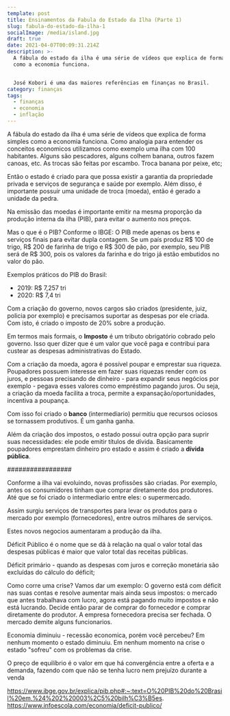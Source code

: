 ```yaml
---
template: post
title: Ensinamentos da Fabula do Estado da Ilha (Parte 1)
slug: fabula-do-estado-da-ilha-1
socialImage: /media/island.jpg
draft: true
date: 2021-04-07T00:09:31.214Z
description: >-
  A fábula do estado da ilha é uma série de vídeos que explica de forma simples
  como a economia funciona. 


  José Kobori é uma das maiores referências em finanças no Brasil.
category: finanças
tags:
  - finanças
  - economia
  - inflação
---
```

A fábula do estado da ilha é uma série de vídeos que explica de forma simples como a economia funciona. Como analogia para entender os conceitos economicos utilizamos como exemplo uma ilha com 100 habitantes. Alguns são pescadores, alguns colhem banana, outros fazem canoas, etc. As trocas são feitas por escambo. Troca banana por peixe, etc;

Então o estado é criado para que possa existir a garantia da propriedade privada e serviços de segurança e saúde por exemplo.
Além disso, é importante possuir uma unidade de troca (moeda), então é gerado a unidade da pedra.

Na emissão das moedas é importante emitir na mesma proporção da produção interna da ilha (PIB), para evitar o aumento nos preços.

Mas o que é o PIB? Conforme o IBGE: O PIB mede apenas os bens e serviços finais para evitar dupla contagem. Se um país produz R$ 100 de trigo, R$ 200 de farinha de trigo e R$ 300 de pão, por exemplo, seu PIB será de R$ 300, pois os valores da farinha e do trigo já estão embutidos no valor do pão.

Exemplos práticos do PIB do Brasil:

* 2019: R$ 7,257 tri
* 2020: R$ 7,4 tri

Com a criação do governo, novos cargos são criados (presidente, juiz, policia por exemplo) e precisamos suportar as despesas por ele criada. Com isto, é criado o imposto de 20% sobre a produção.

Em termos mais formais, o **Imposto** é um tributo obrigatório cobrado pelo governo. Isso quer dizer que é um valor que você paga e contribui para custear as despesas administrativas do Estado.

Com a criação da moeda, agora é possível poupar e emprestar sua riqueza. Poupadores possuem interesse em fazer suas riquezas render com os juros, e pessoas precisando de dinheiro - para expandir seus negócios por exemplo - pegava esses valores como empréstimo pagando juros. Ou seja, a criação da moeda facilita a troca, permite a expansação/oportunidades, incentiva a poupança. 

Com isso foi criado o **banco** (intermediario) permitiu que recursos ociosos se tornassem produtivos. É um ganha ganha.

Além da criação dos impostos, o estado possui outra opção para suprir suas necessidades: ele pode emitir títulos de dívida. Basicamente poupadores emprestam dinheiro pro estado e assim é criado a **dívida pública**.

\#################

Conforme a ilha vai evoluindo, novas profissões são criadas. Por exemplo, antes os consumidores tinham que comprar diretamente dos produtores. Até que se foi criado o intermediario entre eles: o supermercado.

Assim surgiu serviços de transportes para levar os produtos para o mercado por exemplo (fornecedores), entre outros milhares de serviços.

Estes novos negocios aumentaram a produção da ilha.

Déficit Público é o nome que se dá à relação na qual o valor total das despesas públicas é maior que valor total das receitas públicas.

Déficit primário - quando as despesas com juros e correção monetária são excluídas do cálculo do déficit;

Como corre uma crise? Vamos dar um exemplo: O governo está com déficit nas suas contas e resolve aumentar mais ainda seus impostos: o mercado que antes trabalhava com lucro, agora está pagando muito impostos e não está lucrando. Decide então parar de comprar do fornecedor e comprar diretamente do produtor. A empresa fornecedora precisa ser fechada. O mercado demite alguns funcionarios.

Economia diminuiu - recessão economica, porém você percebeu? Em nenhum momento o estado diminuiu. Em nenhum momento na crise o estado "sofreu" com os problemas da crise.

O preço de equilíbrio é o valor em que há convergência entre a oferta e a demanda, fazendo com que não se tenha lucro nem prejuízo durante a venda

https://www.ibge.gov.br/explica/pib.php#:~:text=O%20PIB%20do%20Brasil%20em,%24%202%20003%2C5%20bilh%C3%B5es.
https://www.infoescola.com/economia/deficit-publico/